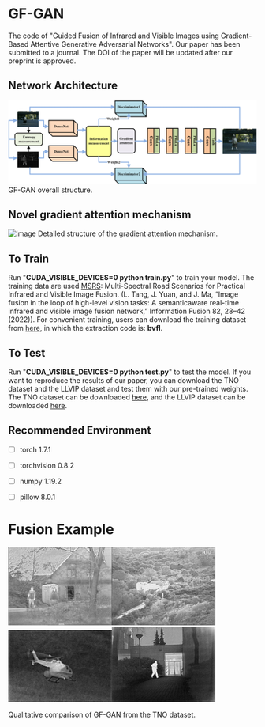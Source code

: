 
#  GF-GAN

The code of "Guided Fusion of Infrared and Visible Images using Gradient-Based Attentive Generative Adversarial Networks". Our paper has been submitted to a journal. The DOI of the paper will be updated after our preprint is approved.
## Network Architecture
![image](https://github.com/catjsjsj/GF-GAN/blob/master/Network_structure/GF-GAN.jpg)
GF-GAN overall structure.
## Novel gradient attention mechanism
![image](https://github.com/catjsjsj/GF-GAN/blob/master/Network_structure/Gradient%20attention.jpg)
Detailed structure of the gradient attention mechanism.
## To Train

Run "**CUDA_VISIBLE_DEVICES=0 python train.py**" to train your model.
The training data are used [MSRS](https://github.com/Linfeng-Tang/MSRS "MSRS"): Multi-Spectral Road Scenarios for Practical Infrared and Visible Image Fusion. (L. Tang, J. Yuan, and J. Ma, “Image fusion in the loop of high-level vision tasks: A semanticaware real-time infrared and visible image fusion network,” Information Fusion 82, 28–42 (2022)). For convenient training, users can download the training dataset from [here](https://pan.baidu.com/s/1xueuKYvYp7uPObzvywdgyA), in which the extraction code is: **bvfl**.

## To Test

Run "**CUDA_VISIBLE_DEVICES=0 python test.py**" to test the model. If you want to reproduce the results of our paper, you can download the TNO dataset and the LLVIP dataset and test them with our pre-trained weights. The TNO dataset can be downloaded [here](https://figshare.com/articles/dataset/TNO_Image_Fusion_Dataset/1008029), and the LLVIP dataset can be downloaded [here](https://bupt-ai-cz.github.io/LLVIP/).


## Recommended Environment

 - [ ] torch  1.7.1
 - [ ] torchvision 0.8.2
 - [ ] numpy 1.19.2
 - [ ] pillow  8.0.1



# Fusion Example
<img src="https://github.com/catjsjsj/GF-GAN/blob/master/Fusion_results/TNO41_9.png" width="210px"><img src="https://github.com/catjsjsj/GF-GAN/blob/master/Fusion_results/TNO41_11.png" width="210px">
<img src="https://github.com/catjsjsj/GF-GAN/blob/master/Fusion_results/TNO41_12.png" width="210px"><img src="https://github.com/catjsjsj/GF-GAN/blob/master/Fusion_results/TNO41_13.png" width="210px">

Qualitative comparison of GF-GAN from the TNO dataset.

